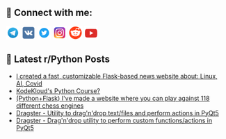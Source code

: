 ## 🔎 Connect with me:
[<img src="https://github.com/bullbesh/bullbesh/blob/main/images/Telegram.png" width="32" height="32" />](https://t.me/bullbesh)
[<img src="https://github.com/bullbesh/bullbesh/blob/main/images/VK.png" width="32" height="32" />](https://vk.com/bullbesh)
[<img src="https://github.com/bullbesh/bullbesh/blob/main/images/Twitter.png" width="32" height="32" />](https://twitter.com/bullbesh1)
[<img src="https://github.com/bullbesh/bullbesh/blob/main/images/Instagram.png" width="32" height="32" />](https://www.instagram.com/bullbesh)
[<img src="https://github.com/bullbesh/bullbesh/blob/main/images/Reddit.png" width="32" height="32" />](https://www.reddit.com/user/bullbesh)
[<img src="https://github.com/bullbesh/bullbesh/blob/main/images/YouTube.png" width="32" height="32" />](https://www.youtube.com/channel/UCtfjRs6uzgq5mfm8S06WTcg)

## 📕 Latest r/Python Posts
<!-- BLOG-POST-LIST:START -->
- [I created a fast, customizable Flask-based news website about: Linux, AI, Covid](https://www.reddit.com/r/Python/comments/1i61869/i_created_a_fast_customizable_flaskbased_news/)
- [KodeKloud&#39;s Python Course?](https://www.reddit.com/r/Python/comments/1i5z7fg/kodeklouds_python_course/)
- [&lpar;Python+Flask&rpar; I&#39;ve made a website where you can play against 118 different chess engines](https://www.reddit.com/r/Python/comments/1i5y8zg/pythonflask_ive_made_a_website_where_you_can_play/)
- [Dragster - Utility to drag&#39;n&#39;drop text/files and perform actions in PyQt5](https://www.reddit.com/r/Python/comments/1i5x9qr/dragster_utility_to_dragndrop_textfiles_and/)
- [Dragster - Drag&#39;n&#39;drop utility to perform custom functions/actions in PyQt5](https://www.reddit.com/r/Python/comments/1i5x0gq/dragster_dragndrop_utility_to_perform_custom/)
<!-- BLOG-POST-LIST:END -->
